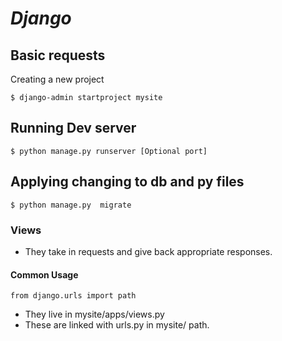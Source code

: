 *Django*
========


## Basic requests

Creating a new project  

    $ django-admin startproject mysite

## Running Dev server
    $ python manage.py runserver [Optional port]

## Applying changing to db and py files
    $ python manage.py  migrate

### Views
* They take in requests and give back appropriate responses.

#### Common Usage 

    from django.urls import path
* They live in mysite/apps/views.py
* These are linked with urls.py in mysite/ path.

